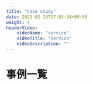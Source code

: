 ```yaml
---
title: "Case study"
date: 2022-02-23T17:03:34+09:00
weight: 4
headerVideo: 
    videoName: "service"
    videoTitle: "Service"
    videoDescription: ""
---
```


# 事例一覧